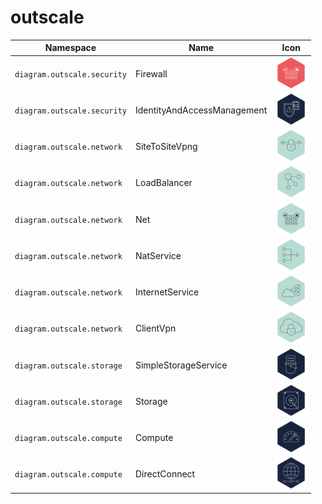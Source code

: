 # outscale

Namespace | Name | Icon
--|--|--
`diagram.outscale.security`|Firewall|<img src="../resources/outscale/security/firewall.png" width="50px" />
`diagram.outscale.security`|IdentityAndAccessManagement|<img src="../resources/outscale/security/identity-and-access-management.png" width="50px" />
`diagram.outscale.network`|SiteToSiteVpng|<img src="../resources/outscale/network/site-to-site-vpng.png" width="50px" />
`diagram.outscale.network`|LoadBalancer|<img src="../resources/outscale/network/load-balancer.png" width="50px" />
`diagram.outscale.network`|Net|<img src="../resources/outscale/network/net.png" width="50px" />
`diagram.outscale.network`|NatService|<img src="../resources/outscale/network/nat-service.png" width="50px" />
`diagram.outscale.network`|InternetService|<img src="../resources/outscale/network/internet-service.png" width="50px" />
`diagram.outscale.network`|ClientVpn|<img src="../resources/outscale/network/client-vpn.png" width="50px" />
`diagram.outscale.storage`|SimpleStorageService|<img src="../resources/outscale/storage/simple-storage-service.png" width="50px" />
`diagram.outscale.storage`|Storage|<img src="../resources/outscale/storage/storage.png" width="50px" />
`diagram.outscale.compute`|Compute|<img src="../resources/outscale/compute/compute.png" width="50px" />
`diagram.outscale.compute`|DirectConnect|<img src="../resources/outscale/compute/direct-connect.png" width="50px" />
